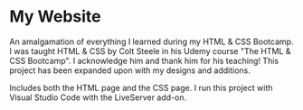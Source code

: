 # My Website

An amalgamation of everything I learned during my HTML & CSS Bootcamp. I was taught HTML & CSS by Colt Steele in his Udemy course "The HTML & CSS Bootcamp". I acknowledge him and thank him for his teaching! This project has been expanded upon with my designs and additions.

Includes both the HTML page and the CSS page. I run this project with Visual Studio Code with the LiveServer add-on.
